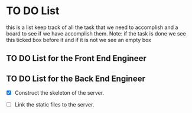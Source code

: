 # TO DO List
this is a list keep track of all the task that we need to accomplish and a board to see if we have accomplish them.
Note: if the task is done we see this ticked box before it and if it is not we see an empty box


## TO DO List for the Front End Engineer




## TO DO List for the  Back End Engineer

- [x] Construct the skeleton of the server. 
- [ ] Link the static files to the server. 

